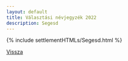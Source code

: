 ```yaml
---
layout: default
title: Választási névjegyzék 2022
description: Segesd
---
```


{% include settlementHTMLs/Segesd.html %}

[Vissza](./)